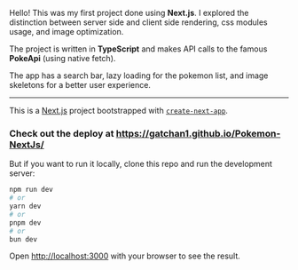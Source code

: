 Hello! This was my first project done using **Next.js**.
I explored the distinction between server side and client side rendering, css modules usage, and image optimization.

The project is written in **TypeScript** and makes API calls to the famous **PokeApi** (using native fetch).

The app has a search bar, lazy loading for the pokemon list, and image skeletons for a better user experience.

---
This is a [Next.js](https://nextjs.org) project bootstrapped with [`create-next-app`](https://nextjs.org/docs/app/api-reference/cli/create-next-app).
### Check out the deploy at https://gatchan1.github.io/Pokemon-NextJs/

But if you want to run it locally, clone this repo and run the development server:

```bash
npm run dev
# or
yarn dev
# or
pnpm dev
# or
bun dev
```

Open [http://localhost:3000](http://localhost:3000) with your browser to see the result.
